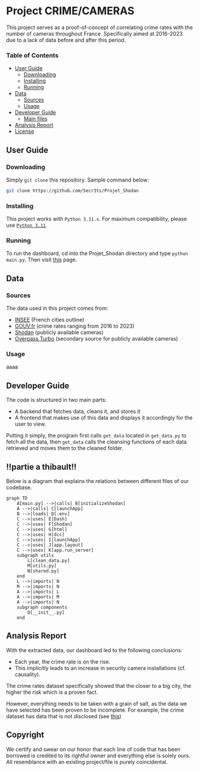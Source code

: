 # Project CRIME/CAMERAS

This project serves as a proof-of-concept of correlating crime rates with the number of cameras throughout France. Specifically aimed at 2016-2023 due to a lack of data before and after this period.

### Table of Contents

- [User Guide](#user-guide)
    - [Downloading](#downloading)
    - [Installing](#installing)
    - [Running](#running)
- [Data](#data)
    - [Sources](#sources)
    - [Usage](#usage)
- [Developer Guide](#developer-guide)
    - [Main files](#main-files)
- [Analysis Report](#analysis-report)
- [License](#license)

## User Guide

### Downloading
Simply `git clone` this repository.
Sample command below:

```sh
git clone https://github.com/Secr3ts/Projet_Shodan
```

### Installing
This project works with `Python 3.11.x`.
For maximum compatibility, please use [`Python 3.11`](https://www.python.org/downloads/release/python-3119/).

### Running
To run the dashboard, cd into the Projet_Shodan directory and type `python main.py`. Then visit [this](http://localhost:8050) page.

## Data

### Sources
The data used in this project comes from:
- [INSEE](https://insee.fr) (French cities outline)
- [GOUV.fr](https://data.gouv.fr) (crime rates ranging from 2016 to 2023)
- [Shodan](https://shodan.io) (publicly available cameras)
- [Overpass Turbo](https://overpass-turbo.eu/) (secondary source for publicly available cameras)

### Usage
aaaa

## Developer Guide
The code is structured in two main parts:
- A backend that fetches data, cleans it, and stores it
- A frontend that makes use of this data and displays it accordingly for the user to view.

Putting it simply, the program first calls `get_data` located in `get_data.py` to fetch all the data, then `get_data` calls the cleansing functions of each data retrieved and moves them to the cleaned folder.

## __!!partie a thibault!!__

Below is a diagram that explains the relations between different files of our codebase.
```mermaid
graph TD
    A[main.py] -->|calls| B[initializeShodan]
    A -->|calls| C[launchApp]
    B -->|loads| D[.env]
    C -->|uses| E[Dash]
    C -->|uses| F[Shodan]
    C -->|uses| G[html]
    C -->|uses| H[dcc]
    C -->|uses| I[launchApp]
    C -->|uses| J[app.layout]
    C -->|uses| K[app.run_server]
    subgraph utils
        L[clean_data.py]
        M[utils.py]
        N[shared.py]
    end
    L -->|imports| N
    M -->|imports| N
    A -->|imports| L
    A -->|imports| M
    A -->|imports| N
    subgraph components
        O[__init__.py]
    end
```

## Analysis Report

With the extracted data, our dashboard led to the following conclusions:

- Each year, the crime rate is on the rise.
- This implicitly leads to an increase in security camera installations (cf. causality).

The crime rates dataset specifically showed that the closer to a big city, the higher the risk which is a proven fact.

However, everything needs to be taken with a grain of salt, as the data we have selected has been proven to be incomplete. For example, the crime dataset has data that is not disclosed (see [this](./lienverslemetadata/))

## Copyright

We certify and swear on our honor that each line of code that has been borrowed is credited to its rightful owner and everything else is solely ours. All resemblance with an existing project/file is purely coincidental.